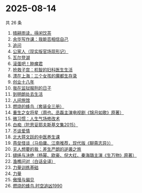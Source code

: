 # 2025-08-14

共 26 条

<!-- BEGIN WEREAD -->
<!-- 最后更新时间 2025-08-14 21:28:25 +0800 -->
1. [晴耕雨读，得闲饮茶](https://weread.qq.com/web/bookDetail/e39320b0813ab8447g0133f8)
1. [余华写作课：我能否相信自己](https://weread.qq.com/web/bookDetail/e2632530813aba3b5g015b5b)
1. [追问](https://weread.qq.com/web/bookDetail/e7b322705d0e04e7b85e068)
1. [公家人（现实版官场现形记）](https://weread.qq.com/web/bookDetail/31832440813aba370g019ae5)
1. [瓦尔登湖](https://weread.qq.com/web/bookDetail/4ad32b30813aba337g0138ea)
1. [滚蛋吧！肿瘤君](https://weread.qq.com/web/bookDetail/e8632b40813ab74cfg01555b)
1. [抢救子宫：机智的妇科医生生活](https://weread.qq.com/web/bookDetail/6ab325f0813aba39eg010162)
1. [漂在上海：三个女孩的魔都生存录](https://weread.qq.com/web/bookDetail/dd2325a0813aba364g0129fc)
1. [创业十八年](https://weread.qq.com/web/bookDetail/e3f32b80813aba3c7g0167aa)
1. [我在监狱服刑的日子](https://weread.qq.com/web/bookDetail/e4932260813aba336g01118d)
1. [到明朗处去生活](https://weread.qq.com/web/bookDetail/02e32e40813aba395g013033)
1. [人间旅馆](https://weread.qq.com/web/bookDetail/f9b322c0813aba1deg0130cf)
1. [燃烧的蜂鸟（套装全三册）](https://weread.qq.com/web/bookDetail/48a32180813aba330g011ad1)
1. [重生之女将星（周也、丞磊主演电视剧《锦月如歌》原著）](https://weread.qq.com/web/bookDetail/4a7325e0717e768a4a72aef)
1. [微习惯：人生气场修改术](https://weread.qq.com/web/bookDetail/e1532770813ab8d2bg0159eb)
1. [白痴（陀思妥耶夫斯基文集2015）](https://weread.qq.com/web/bookDetail/3be3244071e55adf3be703a)
1. [不谈爱情](https://weread.qq.com/web/bookDetail/8ab32a30813aba213g01782e)
1. [北大蒋文跃的中医养生课](https://weread.qq.com/web/bookDetail/cc532030726338c1cc50e8e)
1. [燕垒怪谈（马伯庸、江南推荐，现代版《聊斋志异》）](https://weread.qq.com/web/bookDetail/29a320e0813aba32fg016fb3)
1. [无人想要的我：差生严朗的逆袭之旅](https://weread.qq.com/web/bookDetail/d4932dd0813ab9943g0195dd)
1. [缱绻与决绝（杨幂、欧豪、倪大红、秦海璐主演《生万物》原著）](https://weread.qq.com/web/bookDetail/d6f320605bf576d6f394eec)
1. [渔樵问对（白话全译）](https://weread.qq.com/web/bookDetail/41532b40813aba3a3g019304)
1. [力量训练基础](https://weread.qq.com/web/bookDetail/f7732e0071cc8a26f773065)
1. [力量](https://weread.qq.com/web/bookDetail/12b326305d011d12b3ae803)
1. [傲慢与偏见](https://weread.qq.com/web/bookDetail/4e132950813aba112g01191f)
1. [燃烧的蜂鸟.时空追凶1990](https://weread.qq.com/web/bookDetail/80132030813aba32fg018dd6)
<!-- END WEREAD -->